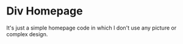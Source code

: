 # Div Homepage
It's just a simple homepage code in which I don't use any picture or complex design.
